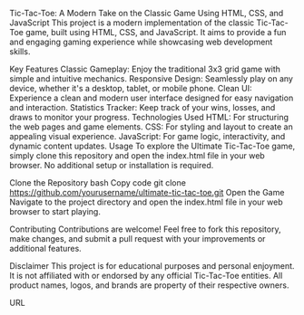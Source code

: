 Tic-Tac-Toe: A Modern Take on the Classic Game Using HTML, CSS, and JavaScript
This project is a modern implementation of the classic Tic-Tac-Toe game, built using HTML, CSS, and JavaScript. It aims to provide a fun and engaging gaming experience while showcasing web development skills.

Key Features
Classic Gameplay: Enjoy the traditional 3x3 grid game with simple and intuitive mechanics.
Responsive Design: Seamlessly play on any device, whether it's a desktop, tablet, or mobile phone.
Clean UI: Experience a clean and modern user interface designed for easy navigation and interaction.
Statistics Tracker: Keep track of your wins, losses, and draws to monitor your progress.
Technologies Used
HTML: For structuring the web pages and game elements.
CSS: For styling and layout to create an appealing visual experience.
JavaScript: For game logic, interactivity, and dynamic content updates.
Usage
To explore the Ultimate Tic-Tac-Toe game, simply clone this repository and open the index.html file in your web browser. No additional setup or installation is required.

Clone the Repository
bash
Copy code
git clone https://github.com/yourusername/ultimate-tic-tac-toe.git
Open the Game
Navigate to the project directory and open the index.html file in your web browser to start playing.

Contributing
Contributions are welcome! Feel free to fork this repository, make changes, and submit a pull request with your improvements or additional features.

Disclaimer
This project is for educational purposes and personal enjoyment. It is not affiliated with or endorsed by any official Tic-Tac-Toe entities. All product names, logos, and brands are property of their respective owners.

URL
